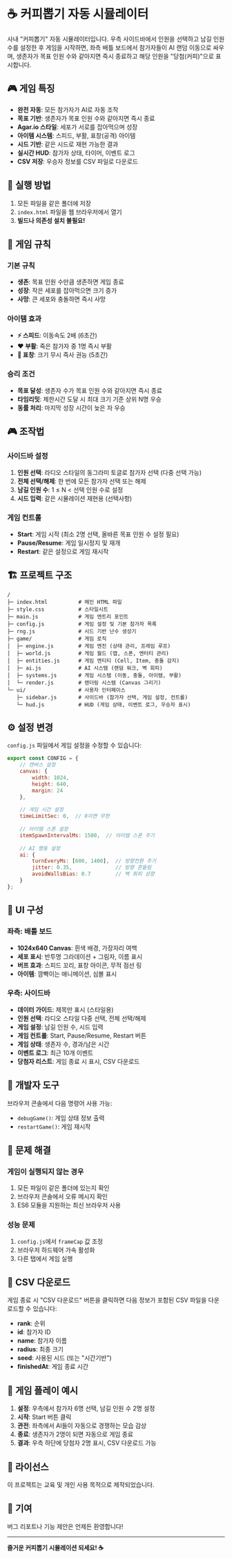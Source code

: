 # ☕ 커피뽑기 자동 시뮬레이터

사내 "커피뽑기" 자동 시뮬레이터입니다. 우측 사이드바에서 인원을 선택하고 남길 인원 수를 설정한 후 게임을 시작하면, 좌측 배틀 보드에서 참가자들이 AI 랜덤 이동으로 싸우며, 생존자가 목표 인원 수와 같아지면 즉시 종료하고 해당 인원을 "당첨(커피)"으로 표시합니다.

## 🎮 게임 특징

- **완전 자동**: 모든 참가자가 AI로 자동 조작
- **목표 기반**: 생존자가 목표 인원 수와 같아지면 즉시 종료
- **Agar.io 스타일**: 세포가 서로를 잡아먹으며 성장
- **아이템 시스템**: 스피드, 부활, 표창(공격) 아이템
- **시드 기반**: 같은 시드로 재현 가능한 결과
- **실시간 HUD**: 참가자 상태, 타이머, 이벤트 로그
- **CSV 저장**: 우승자 정보를 CSV 파일로 다운로드

## 🚀 실행 방법

1. 모든 파일을 같은 폴더에 저장
2. `index.html` 파일을 웹 브라우저에서 열기
3. **빌드나 의존성 설치 불필요!**

## 🎯 게임 규칙

### 기본 규칙
- **생존**: 목표 인원 수만큼 생존하면 게임 종료
- **성장**: 작은 세포를 잡아먹으면 크기 증가
- **사망**: 큰 세포와 충돌하면 즉시 사망

### 아이템 효과
- **⚡ 스피드**: 이동속도 2배 (6초간)
- **❤️ 부활**: 죽은 참가자 중 1명 즉시 부활
- **🎯 표창**: 크기 무시 즉사 권능 (5초간)

### 승리 조건
- **목표 달성**: 생존자 수가 목표 인원 수와 같아지면 즉시 종료
- **타임리밋**: 제한시간 도달 시 최대 크기 기준 상위 N명 우승
- **동률 처리**: 마지막 성장 시간이 늦은 자 우승

## 🎮 조작법

### 사이드바 설정
1. **인원 선택**: 라디오 스타일의 동그라미 토글로 참가자 선택 (다중 선택 가능)
2. **전체 선택/해제**: 한 번에 모든 참가자 선택 또는 해제
3. **남길 인원 수**: 1 ≤ N < 선택 인원 수로 설정
4. **시드 입력**: 같은 시뮬레이션 재현용 (선택사항)

### 게임 컨트롤
- **Start**: 게임 시작 (최소 2명 선택, 올바른 목표 인원 수 설정 필요)
- **Pause/Resume**: 게임 일시정지 및 재개
- **Restart**: 같은 설정으로 게임 재시작

## 🏗️ 프로젝트 구조

```
/
├─ index.html          # 메인 HTML 파일
├─ style.css           # 스타일시트
├─ main.js             # 게임 엔트리 포인트
├─ config.js           # 게임 설정 및 기본 참가자 목록
├─ rng.js              # 시드 기반 난수 생성기
├─ game/               # 게임 로직
│  ├─ engine.js        # 게임 엔진 (상태 관리, 프레임 루프)
│  ├─ world.js         # 게임 월드 (맵, 스폰, 엔터티 관리)
│  ├─ entities.js      # 게임 엔티티 (Cell, Item, 충돌 감지)
│  ├─ ai.js            # AI 시스템 (랜덤 워크, 벽 회피)
│  ├─ systems.js       # 게임 시스템 (이동, 충돌, 아이템, 부활)
│  └─ render.js        # 렌더링 시스템 (Canvas 그리기)
└─ ui/                 # 사용자 인터페이스
   ├─ sidebar.js       # 사이드바 (참가자 선택, 게임 설정, 컨트롤)
   └─ hud.js           # HUD (게임 상태, 이벤트 로그, 우승자 표시)
```

## ⚙️ 설정 변경

`config.js` 파일에서 게임 설정을 수정할 수 있습니다:

```javascript
export const CONFIG = {
    // 캔버스 설정
    canvas: { 
        width: 1024, 
        height: 640, 
        margin: 24 
    },
    
    // 게임 시간 설정
    timeLimitSec: 0,  // 0이면 무한
    
    // 아이템 스폰 설정
    itemSpawnIntervalMs: 1500,  // 아이템 스폰 주기
    
    // AI 행동 설정
    ai: {
        turnEveryMs: [600, 1400],  // 방향전환 주기
        jitter: 0.35,              // 방향 흔들림
        avoidWallsBias: 0.7        // 벽 회피 성향
    }
};
```

## 🎨 UI 구성

### 좌측: 배틀 보드
- **1024x640 Canvas**: 흰색 배경, 가장자리 여백
- **세포 표시**: 반투명 그라데이션 + 그림자, 이름 표시
- **버프 효과**: 스피드 꼬리, 표창 아이콘, 무적 점선 링
- **아이템**: 깜빡이는 애니메이션, 심볼 표시

### 우측: 사이드바
- **데이터 가이드**: 제목만 표시 (스타일용)
- **인원 선택**: 라디오 스타일 다중 선택, 전체 선택/해제
- **게임 설정**: 남길 인원 수, 시드 입력
- **게임 컨트롤**: Start, Pause/Resume, Restart 버튼
- **게임 상태**: 생존자 수, 경과/남은 시간
- **이벤트 로그**: 최근 10개 이벤트
- **당첨자 리스트**: 게임 종료 시 표시, CSV 다운로드

## 🔧 개발자 도구

브라우저 콘솔에서 다음 명령어 사용 가능:

- `debugGame()`: 게임 상태 정보 출력
- `restartGame()`: 게임 재시작

## 🚨 문제 해결

### 게임이 실행되지 않는 경우
1. 모든 파일이 같은 폴더에 있는지 확인
2. 브라우저 콘솔에서 오류 메시지 확인
3. ES6 모듈을 지원하는 최신 브라우저 사용

### 성능 문제
1. `config.js`에서 `frameCap` 값 조정
2. 브라우저 하드웨어 가속 활성화
3. 다른 탭에서 게임 실행

## 📝 CSV 다운로드

게임 종료 시 "CSV 다운로드" 버튼을 클릭하면 다음 정보가 포함된 CSV 파일을 다운로드할 수 있습니다:

- **rank**: 순위
- **id**: 참가자 ID
- **name**: 참가자 이름
- **radius**: 최종 크기
- **seed**: 사용된 시드 (또는 "시간기반")
- **finishedAt**: 게임 종료 시간

## 🎯 게임 플레이 예시

1. **설정**: 우측에서 참가자 6명 선택, 남길 인원 수 2명 설정
2. **시작**: Start 버튼 클릭
3. **관전**: 좌측에서 AI들이 자동으로 경쟁하는 모습 감상
4. **종료**: 생존자가 2명이 되면 자동으로 게임 종료
5. **결과**: 우측 하단에 당첨자 2명 표시, CSV 다운로드 가능

## 📝 라이선스

이 프로젝트는 교육 및 개인 사용 목적으로 제작되었습니다.

## 🤝 기여

버그 리포트나 기능 제안은 언제든 환영합니다!

---

**즐거운 커피뽑기 시뮬레이션 되세요! ☕**
